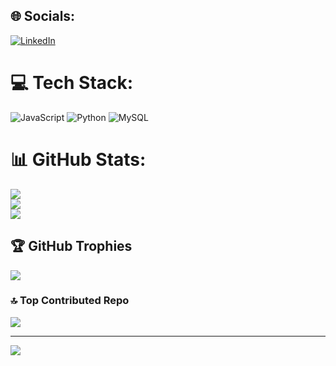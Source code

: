 
## 🌐 Socials:
[![LinkedIn](https://img.shields.io/badge/LinkedIn-%230077B5.svg?logo=linkedin&logoColor=white)](https://linkedin.com/in/https://www.linkedin.com/in/marcos-macedo-764871322/) 

# 💻 Tech Stack:
![JavaScript](https://img.shields.io/badge/javascript-%23323330.svg?style=for-the-badge&logo=javascript&logoColor=%23F7DF1E) ![Python](https://img.shields.io/badge/python-3670A0?style=for-the-badge&logo=python&logoColor=ffdd54) ![MySQL](https://img.shields.io/badge/mysql-4479A1.svg?style=for-the-badge&logo=mysql&logoColor=white)
# 📊 GitHub Stats:
![](https://github-readme-stats.vercel.app/api?username=marcosmacedo-cs&theme=dark&hide_border=true&include_all_commits=true&count_private=true)<br/>
![](https://nirzak-streak-stats.vercel.app/?user=marcosmacedo-cs&theme=dark&hide_border=true)<br/>
![](https://github-readme-stats.vercel.app/api/top-langs/?username=marcosmacedo-cs&theme=dark&hide_border=true&include_all_commits=true&count_private=true&layout=compact)

## 🏆 GitHub Trophies
![](https://github-profile-trophy.vercel.app/?username=marcosmacedo-cs&theme=radical&no-frame=false&no-bg=true&margin-w=4)

### 🔝 Top Contributed Repo
![](https://github-contributor-stats.vercel.app/api?username=marcosmacedo-cs&limit=5&theme=dark&combine_all_yearly_contributions=true)

---
[![](https://visitcount.itsvg.in/api?id=marcosmacedo-cs&icon=0&color=0)](https://visitcount.itsvg.in)

<!-- Proudly created with GPRM ( https://gprm.itsvg.in ) -->
